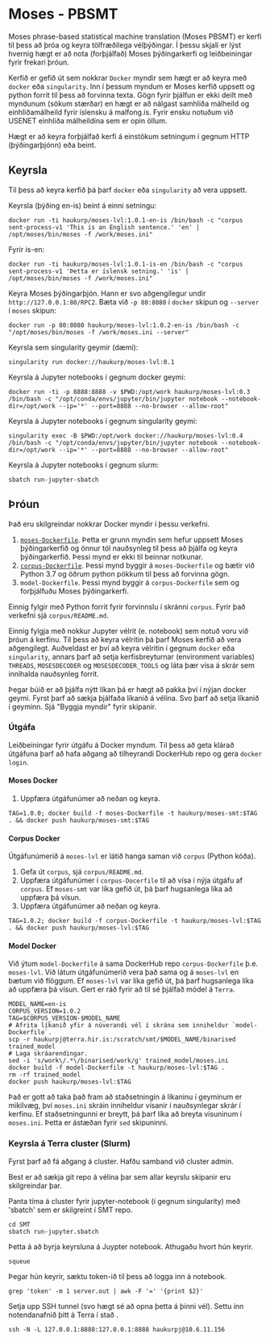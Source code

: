 # Moses - PBSMT
Moses phrase-based statistical machine translation (Moses PBSMT) er kerfi til þess að þróa og keyra tölfræðilega vélþýðingar.
Í þessu skjali er lýst hvernig hægt er að nota (forþjálfað) Moses þýðingarkerfi og leiðbeiningar fyrir frekari þróun.

Kerfið er gefið út sem nokkrar `Docker` myndir sem hægt er að keyra með `docker` eða `singularity`. Inn í þessum myndum er Moses kerfið uppsett og python forrit til þess að forvinna texta. Gögn fyrir þjálfun er ekki deilt með myndunum (sökum stærðar) en hægt er að nálgast samhliða málheild og einhliðamálheild fyrir íslensku á malfong.is. Fyrir ensku notuðum við USENET einhliða málheildina sem er opin öllum.

Hægt er að keyra forþjálfað kerfi á einstökum setningum í gegnum HTTP (þýðingarþjónn) eða beint.

## Keyrsla
Til þess að keyra kerfið þá þarf `docker` eða `singularity` að vera uppsett.

Keyrsla (þýðing en-is) beint á einni setningu:
```
docker run -ti haukurp/moses-lvl:1.0.1-en-is /bin/bash -c "corpus sent-process-v1 'This is an English sentence.' 'en' | /opt/moses/bin/moses -f /work/moses.ini" 
```
Fyrir is-en:
```
docker run -ti haukurp/moses-lvl:1.0.1-is-en /bin/bash -c "corpus sent-process-v1 'Þetta er íslensk setning.' 'is' | /opt/moses/bin/moses -f /work/moses.ini"
```
Keyra Moses þýðingarþjón. Hann er svo aðgengilegur undir `http://127.0.0.1:80/RPC2`. Bæta við `-p 80:8080` í `docker` skipun og `--server` í `moses` skipun:
```
docker run -p 80:8080 haukurp/moses-lvl:1.0.2-en-is /bin/bash -c "/opt/moses/bin/moses -f /work/moses.ini --server"
```
Keyrsla sem singularity geymir (dæmi):
```
singularity run docker://haukurp/moses-lvl:0.1
```
Keyrsla á Jupyter notebooks í gegnum docker geymi:
```
docker run -ti -p 8888:8888 -v $PWD:/opt/work haukurp/moses-lvl:0.3 /bin/bash -c "/opt/conda/envs/jupyter/bin/jupyter notebook --notebook-dir=/opt/work --ip='*' --port=8888 --no-browser --allow-root"
```
Keyrsla á Jupyter notebooks í gegnum singularity geymi:
```
singularity exec -B $PWD:/opt/work docker://haukurp/moses-lvl:0.4 /bin/bash -c "/opt/conda/envs/jupyter/bin/jupyter notebook --notebook-dir=/opt/work --ip='*' --port=8888 --no-browser --allow-root"
```
Keyrsla á Jupyter notebooks í gegnum slurm:
```
sbatch run-jupyter-sbatch
```
## Þróun
Það eru skilgreindar nokkrar Docker myndir í þessu verkefni.

1. [`moses-Dockerfile`](https://hub.docker.com/r/haukurp/moses-smt). Þetta er grunn myndin sem hefur uppsett Moses þýðingarkerfið og önnur tól nauðsynleg til þess að þjálfa og keyra þýðingarkerfið. Þessi mynd er ekki til beinnar notkunar.
1. [`corpus-Dockerfile`](https://hub.docker.com/r/haukurp/moses-lvl). Þessi mynd byggir á `moses-Dockerfile` og bætir við Python 3.7 og öðrum python pökkum til þess að forvinna gögn.
1. `model-Dockerfile`. Þessi mynd byggir á `corpus-Dockerfile` sem og forþjálfuðu Moses þýðingarkerfi. 

Einnig fylgir með Python forrit fyrir forvinnslu í skránni `corpus`. Fyrir það verkefni sjá `corpus/README.md`.

Einnig fylgja með nokkur Jupyter vélrit (e. notebook) sem notuð voru við þróun á kerfinu. Til þess að keyra vélritin þá þarf Moses kerfið að vera aðgengilegt. Auðveldast er því að keyra vélritin í gegnum `docker` eða `singularity`, annars þarf að setja kerfisbreyturnar (environment variables) `THREADS`, `MOSESDECODER` og `MOSESDECODER_TOOLS` og láta þær vísa á skrár sem innihalda nauðsynleg forrit.

Þegar búið er að þjálfa nýtt líkan þá er hægt að pakka því í nýjan docker geymi. Fyrst þarf að sækja þjálfaða líkanið á vélina. Svo þarf að setja líkanið í geyminn. Sjá "Byggja myndir" fyrir skipanir. 
### Útgáfa
Leiðbeiningar fyrir útgáfu á Docker myndum. Til þess að geta klárað útgáfuna þarf að hafa aðgang að tilheyrandi DockerHub repo og gera `docker login`.

#### Moses Docker
1. Uppfæra útgáfunúmer að neðan og keyra.
```
TAG=1.0.0; docker build -f moses-Dockerfile -t haukurp/moses-smt:$TAG . && docker push haukurp/moses-smt:$TAG
```
#### Corpus Docker
Útgáfunúmerið á `moses-lvl` er látið hanga saman við `corpus` (Python kóða).

1. Gefa út `corpus`, sjá `corpus/README.md`.
1. Uppfæra útgáfunúmer í `corpus-Docerfile` til að vísa í nýja útgáfu af `corpus`. Ef `moses-smt` var líka gefið út, þá þarf hugsanlega líka að uppfæra þá vísun.
1. Uppfæra útgáfunúmer að neðan og keyra.
```
TAG=1.0.2; docker build -f corpus-Dockerfile -t haukurp/moses-lvl:$TAG . && docker push haukurp/moses-lvl:$TAG
```
#### Model Docker
Við ýtum `model-Dockerfile` á sama DockerHub repo `corpus-Dockerfile` þ.e. `moses-lvl`.
Við látum útgáfunúmerið vera það sama og á `moses-lvl` en bætum við flöggum. Ef `moses-lvl` var líka gefið út, þá þarf hugsanlega líka að uppfæra þá vísun.
Gert er ráð fyrir að til sé þjálfað módel á `Terra`.
```
MODEL_NAME=en-is
CORPUS_VERSION=1.0.2
TAG=$CORPUS_VERSION-$MODEL_NAME
# Afrita líkanið yfir á núverandi vél í skrána sem inniheldur `model-Dockerfile`.
scp -r haukurpj@terra.hir.is:/scratch/smt/$MODEL_NAME/binarised trained_model
# Laga skráarendingar.
sed -i 's/work\/.*\/binarised/work/g' trained_model/moses.ini
docker build -f model-Dockerfile -t haukurp/moses-lvl:$TAG .
rm -rf trained_model
docker push haukurp/moses-lvl:$TAG
```
Það er gott að taka það fram að staðsetningin á líkaninu í geyminum er mikilvæg, því `moses.ini` skráin inniheldur vísanir í nauðsynlegar skrár í kerfinu. Ef staðsetningunni er breytt, þá þarf líka að breyta vísuninum í `moses.ini`. Þetta er ástæðan fyrir `sed` skipuninni.
### Keyrsla á Terra cluster (Slurm)
Fyrst þarf að fá aðgang á cluster. Hafðu samband við cluster admin.

Best er að sækja git repo á vélina þar sem allar keyrslu skipanir eru skilgreindar þar.

Panta tíma á cluster fyrir jupyter-notebook (í gegnum singularity) með 'sbatch' sem er skilgreint í SMT repo.
    
    cd SMT
    sbatch run-jupyter.sbatch

Þetta á að byrja keyrsluna á Juypter notebook. Athugaðu hvort hún keyrir.

    squeue

Þegar hún keyrir, sæktu token-ið til þess að logga inn á notebook.

    grep 'token' -m 1 server.out | awk -F '=' '{print $2}' 

Setja upp SSH tunnel (svo hægt sé að opna þetta á þinni vél). Settu inn notendanafnið þitt á Terra í stað <username>.

    ssh -N -L 127.0.0.1:8888:127.0.0.1:8888 haukurpj@10.6.11.156    

    
